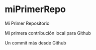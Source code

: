 # miPrimerRepo
Mi Primer Repositorio

Mi primera contribución local para Github

Un commit más desde Github
